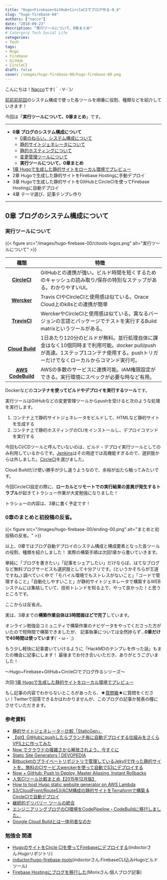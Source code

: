 ```yaml
---
title: "Hugo+Firebase+GitHub+CircleCIでブログ作る-0_4"
slug: "hugo-firebase-04"
authors: ["nacco"]
date: "2018-09-23"
description: "実行ツールについて、0章まとめ"
# Catergory Tech Social Life
categories:
- Tech
tags:
- Hugo
- Firebase
- GitHub
- CircleCI
draft: false
cover: /images/hugo-firebase-00/hugo-firebase-00.png
---
```


こんにちは！[Nacco](https://twitter.com/climbing_nacco)です(｀･∀･´)ﾉ

[前前前前回](../hugo-firebase-00#システム構成)のシステム構成で使った各ツールを順番に役割、種類などを紹介していきます！

今回は「**実行ツールについて、0章まとめ**」です。

---

- **0章 ブログのシステム構成について**
    - [0章のねらい、システム構成について](../hugo-firebase-00)
    - [静的サイトジェネレータについて](../hugo-firebase-01)
    - [静的ホスティングについて](../hugo-firebase-02)
    - [変更管理ツールについて](../hugo-firebase-03)
    - **実行ツールについて、0章まとめ**
- [1章 Hugoで生成した静的サイトをローカル環境でプレビュー](../hugo-firebase-10)
- 2章 Hugoで生成した静的サイトをFirebase Hostingに手動デプロイ
- 3章 Hugoで生成した静的サイトをGitHubとCircleCIを使ってFirebase Hostingに自動デプロイ
- 4章 テーマ選び、記事テンプレ作り

---
## 0章 ブログのシステム構成について

### 実行ツールについて
{{< figure src="/images/hugo-firebase-00/citools-logos.png" alt="実行ツールについて" >}}

| 種類                                                      | 特徴                                                                                                                                                                               |
| :-------------------------------------------------------: | ---------------------------------------------------------------------------------------------------------------------------------------------------------------------------------- |
| **[CircleCI](https://circleci.com/)**                     | GitHubとの連携が強い。ビルド時間を短くするためのキャッシュの読み取り/保存の特別なステップがある。わかりやすいUI。                                                                  |
| **[Wercker](www.wercker.com/)**                           | Travis CIやCircleCIと使用感は似ている。Orace Cloud上のk8sとの連携が簡単                                                                                                            |
| **[TravisCI](https://travis-ci.org/)**                    | WerckerやCircleCIと使用感は似ている。異なるバージョンの言語とパッケージでテストを実行するBuild matrixというツールがある。                                                          |
| **[Cloud Build](https://cloud.google.com/cloud-build/)**  | 1日あたり120分のビルドが無料。並行処理自体に課金はなく10個同時まで利用可能。docker pull/pushが高速。1ステップ1コンテナ使用する。pushトリガーだけでなくローカルからコマンド実行可。 |
| **[AWS CodeBuild](https://aws.amazon.com/jp/codebuild/)** | AWSの多数のサービスに連携可能。IAM権限設定ができる。実行環境にスペックが必要な時など有用。                                                                                           |


Dockerなどの**コンテナを使ってビルドやデプロイを実行するツール**です。

実行ツールはGitHubなどの変更管理ツールからpushを受けると次のような処理を実行します。

1. コンテナ上で静的サイトジェネレータをビルドして、HTMLなど静的サイトを生成する
2. コンテナ上で静的ホスティングのCLIをインストールし、デプロイコマンドを実行する

今回もCI/CDツールと呼んでいないのは、ビルド・デプロイ実行ツールとしてのみ利用しているからです。[Jenkins](https://jenkins.io/)はその用途では高機能すぎるので、選択肢からは外しました。[CircleCI](https://circleci.com/)を選びました。

Cloud Buildだけ使い勝手が少し違うようなので、余裕が出たら触ってみたいです。

今回CircleCI設定の際に、**ローカルとリモートでの実行結果の差異が発生するトラブル**が起きてトラシュー作業が大変勉強になりました！

トラシューの内容は、3章に書く予定です！

### 0章のまとめと初投稿の反省。
{{< figure src="/images/hugo-firebase-00/ending-00.png" alt="まとめと初投稿の反省。" >}}

以上、0章ではブログ自動デプロイのシステム構成と構成要素となった各ツールの役割、種類を紹介しました！
実際の構築手順は次回1章から書いていきます。

単純に「ブログを書きたい」「記事をシェアしたい」だけならば、はてなブログなど無料ブログサービスも選択肢として十分アリです。(というかそちらが王道ですね。)
調べていく中で「モバイル環境でもストレスがないこと」「コードで管理すること」「自動化しやすいこと」が静的サイトジェネレータで構築するWEBシステムには集結していて、技術トレンドを知る上で、やって良かった！と思うところです。

ここからは反省点。

実は、3章までの**構築作業自体は3時間弱ほどで完了**しています。

オンライン勉強会コミュニティで構築作業のナビゲータをやってくださった方がいたので短時間で構築できましたが、
記事執筆については全然捗らず…**0章だけで40時間は使っています**(´・ω・`;)

もう少し軽快に記事書いていけるように「HackMDのテンプレを作った話」もまたの機会に記事にします！
最後までお付き合いいただき、ありがとうございました！

～Hugo+Firebase+GitHub+CircleCIでブログ作るシリーズ～

次回:[1章 Hugoで生成した静的サイトをローカル環境でプレビュー](../hugo-firebase-10)

もし記事の内容でわからないところがあったら、★[質問箱](https://peing.net/ja/climbing_nacco?event=0)★に質問をください！Twitterで回答できるかはわかりませんが、このブログの記事か発表の糧にさせていただきます。

### 参考資料
- [静的サイトジェネレーター比較「StaticGen」](https://www.staticgen.com/)
- [【git】GitHubにpushしたらブランチ毎に自動デプロイする仕組みをさくらVPS上に作ってみた](https://y-hilite.com/2812/)
- [Now でクラウドの複雑さから解放されよう、今すぐに](https://qiita.com/aggre/items/f0cb9f8b8e8c54768e50)
- [Static Site Generators | DEVOPEDIA](https://devopedia.org/static-site-generators)
- [Bitbucketのプライベートリポジトリで管理しているJekyllで作った静的サイトを、無料のCIサービスwerckerを使って自動でS3にデプロイする](http://katahirado.hatenablog.com/entry/2014/04/27/131431)
- [Now + GitHub: Push to Deploy, Master Aliasing, Instant Rollbacks](https://zeit.co/blog/every-push-now)
- [人気CIツール比較まとめ【2015年12月版】](https://qiita.com/hiro_koba_jp/items/282e3b2e534f4bc22d64)
- [How to host Hugo static website generator on AWS Lambda](http://bezdelev.com/post/hugo-aws-lambda-static-website/)
- [S3/CloudFront/Route53/ACM構成の静的サイトをTerraformで構築 & CircleCIで自動デプロイ](https://tech.lucheholdings.com/entry/2018/09/25/220855)
- [継続的デリバリー ツールの統合](https://cloud.google.com/container-registry/docs/continuous-delivery?hl=ja)
- [エンジニアリングブログのCI環境をCodePipeline・CodeBuildに移行しました。](https://blog.mwed.info/posts/change_ci.html)
- [Google Cloud Buildとは一体何者なのか](https://swet.dena.com/entry/2018/08/20/170836)

### 勉強会 関連
- [HugoのサイトをCircle CIを使ってFirebaseにデプロイする](https://github.com/inductor/inductor.me)(indoctorさん:Hugoリポジトリ)
- [inductor/hugo-firebase-tools](https://github.com/inductor/hugo-firebase-tools/blob/master/Dockerfile)(indoctorさん:FirebaseCLI込みHugoビルドツール)
- [Firebase Hostingにブログを移行した](https://blog.haramishio.xyz/entry/migrate-firebase-hosting)(Morixさん:個人ブログ記事)
